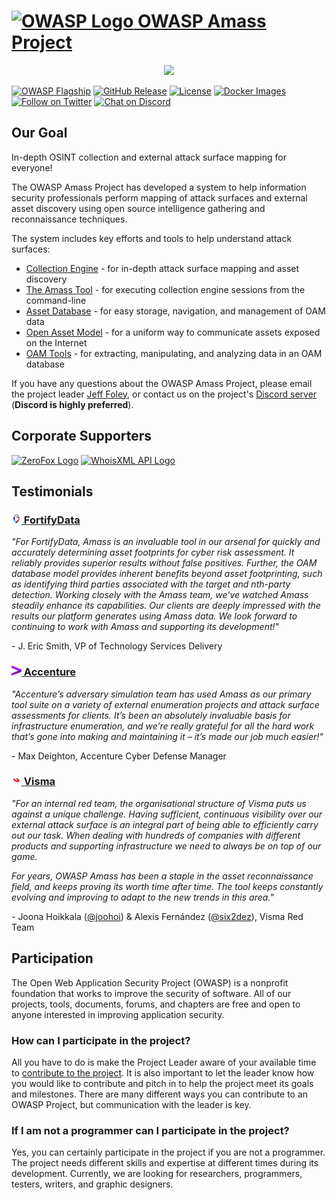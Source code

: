 # [![OWASP Logo](https://raw.githubusercontent.com/owasp-amass/amass/master/images/owasp_logo.png) OWASP Amass Project](https://owasp.org/www-project-amass/)

<p align="center">
  <img src="https://raw.githubusercontent.com/owasp-amass/amass/master/images/amass_video.gif">
</p>

[![OWASP Flagship](https://img.shields.io/badge/OWASP-Flagship%20Project-48A646.svg)](https://owasp.org/projects/#div-flagships)
[![GitHub Release](https://img.shields.io/github/release/owasp-amass/amass)](https://github.com/owasp-amass/amass/releases)
[![License](https://img.shields.io/badge/license-Apache%202.0-blue.svg)](https://www.apache.org/licenses/LICENSE-2.0)
[![Docker Images](https://img.shields.io/docker/pulls/caffix/amass.svg)](https://hub.docker.com/r/caffix/amass)
[![Follow on Twitter](https://img.shields.io/twitter/follow/owaspamass.svg?logo=twitter)](https://twitter.com/owaspamass)
[![Chat on Discord](https://img.shields.io/discord/433729817918308352.svg?logo=discord)](https://discord.gg/HNePVyX3cp)

## Our Goal

In-depth OSINT collection and external attack surface mapping for everyone!

The OWASP Amass Project has developed a system to help information security professionals perform mapping of attack surfaces and external asset discovery using open source intelligence gathering and reconnaissance techniques.

The system includes key efforts and tools to help understand attack surfaces:

* [Collection Engine](https://github.com/owasp-amass/engine) - for in-depth attack surface mapping and asset discovery
* [The Amass Tool](https://github.com/owasp-amass/amass) - for executing collection engine sessions from the command-line
* [Asset Database](https://github.com/owasp-amass/asset-db) - for easy storage, navigation, and management of OAM data
* [Open Asset Model](https://github.com/owasp-amass/open-asset-model) - for a uniform way to communicate assets exposed on the Internet
* [OAM Tools](https://github.com/owasp-amass/oam-tools) - for extracting, manipulating, and analyzing data in an OAM database

If you have any questions about the OWASP Amass Project, please email the project leader [Jeff Foley](mailto://jeff.foley@owasp.org), or contact us on the project's [Discord server](https://discord.gg/HNePVyX3cp) (**Discord is highly preferred**).

## Corporate Supporters

[![ZeroFox Logo](https://raw.githubusercontent.com/owasp-amass/amass/master/images/zerofox_logo.png)](https://www.zerofox.com/) [![WhoisXML API Logo](https://raw.githubusercontent.com/owasp-amass/amass/master/images/whoisxmlapi_logo.png)](https://www.whoisxmlapi.com/)

## Testimonials

### [![FortifyData Logo](./fortifydata_logo.png) FortifyData](https://www.fortifydata.com/)

*"For FortifyData, Amass is an invaluable tool in our arsenal for quickly and accurately determining asset footprints for cyber risk assessment. It reliably provides superior results without false positives. Further, the OAM database model provides inherent benefits beyond asset footprinting, such as identifying third parties associated with the target and nth-party detection. Working closely with the Amass team, we've watched Amass steadily enhance its capabilities. Our clients are deeply impressed with the results our platform generates using Amass data.  We look forward to continuing to work with Amass and supporting its development!"*

\- J. Eric Smith, VP of Technology Services Delivery

### [![Accenture Logo](./accenture_logo.png) Accenture](https://www.accenture.com/)

*"Accenture’s adversary simulation team has used Amass as our primary tool suite on a variety of external enumeration projects and attack surface assessments for clients. It’s been an absolutely invaluable basis for infrastructure enumeration, and we’re really grateful for all the hard work that’s gone into making and maintaining it – it’s made our job much easier!"*

\- Max Deighton, Accenture Cyber Defense Manager

### [![Visma Logo](./visma_logo.png) Visma](https://www.visma.com/)

*"For an internal red team, the organisational structure of Visma puts us against a unique challenge. Having sufficient, continuous visibility over our external attack surface is an integral part of being able to efficiently carry out our task. When dealing with hundreds of companies with different products and supporting infrastructure we need to always be on top of our game.*

*For years, OWASP Amass has been a staple in the asset reconnaissance field, and keeps proving its worth time after time. The tool keeps constantly evolving and improving to adapt to the new trends in this area."*

\- Joona Hoikkala ([@joohoi](https://github.com/joohoi)) & Alexis Fernández ([@six2dez](https://github.com/six2dez)), Visma Red Team

## Participation

The Open Web Application Security Project (OWASP) is a nonprofit foundation that works to improve the security of software. All of our projects, tools, documents, forums, and chapters are free and open to anyone interested in improving application security.

### How can I participate in the project?

All you have to do is make the Project Leader aware of your available time to [contribute to the project](https://github.com/owasp-amass/amass/blob/master/CONTRIBUTING.md). It is also important to let the leader know how you would like to contribute and pitch in to help the project meet its goals and milestones. There are many different ways you can contribute to an OWASP Project, but communication with the leader is key.

### If I am not a programmer can I participate in the project?

Yes, you can certainly participate in the project if you are not a programmer. The project needs different skills and expertise at different times during its development. Currently, we are looking for researchers, programmers, testers, writers, and graphic designers.
